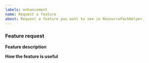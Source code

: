 ```yaml
---
labels: enhancement
name: Request a feature
about: Request a feature you want to see in ResourcePackHelper.
---
```


<!-- feature request guide
Don't put anything inside this block, as it won't be included in the issue.
Please make sure to follow the following guidelines:
1.  When linking files, do not copy paste them into the post! Copy and paste any logs into https://gist.github.com/ , then paste a link to them in the relevant area.
2.  Keep it simple. Make sure it's easy to understand what you're requesting. Keep it to one request per GitHub issue.
3.  Check whether it has already been asked or added. You can search the issue tracker to see if the your feature has already been requested at https://github.com/GeorgH93/ResourcePackHelper/issues?utf8=%E2%9C%93&q=is%3Aissue+label%3Aenhancement
4.  Make sure not to write between the arrows, as anything there will be hidden.  -->

### Feature request

**Feature description**
<!-- What feature are you suggesting? -->

**How the feature is useful**
<!-- How is the feature useful to players, server owners and/or developers? -->